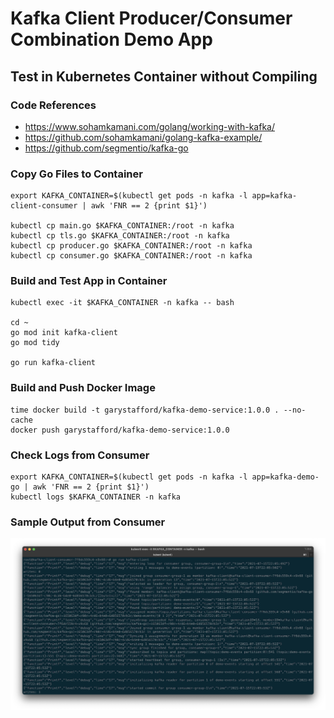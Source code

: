 # Kafka Client Producer/Consumer Combination Demo App

## Test in Kubernetes Container without Compiling

### Code References

- <https://www.sohamkamani.com/golang/working-with-kafka/>
- <https://github.com/sohamkamani/golang-kafka-example/>
- <https://github.com/segmentio/kafka-go>

### Copy Go Files to Container

```shell
export KAFKA_CONTAINER=$(kubectl get pods -n kafka -l app=kafka-client-consumer | awk 'FNR == 2 {print $1}')

kubectl cp main.go $KAFKA_CONTAINER:/root -n kafka
kubectl cp tls.go $KAFKA_CONTAINER:/root -n kafka
kubectl cp producer.go $KAFKA_CONTAINER:/root -n kafka
kubectl cp consumer.go $KAFKA_CONTAINER:/root -n kafka
```

### Build and Test App in Container

```shell
kubectl exec -it $KAFKA_CONTAINER -n kafka -- bash

cd ~
go mod init kafka-client
go mod tidy

go run kafka-client
```

### Build and Push Docker Image

```shell
time docker build -t garystafford/kafka-demo-service:1.0.0 . --no-cache
docker push garystafford/kafka-demo-service:1.0.0
```

### Check Logs from Consumer

```shell
export KAFKA_CONTAINER=$(kubectl get pods -n kafka -l app=kafka-demo-go | awk 'FNR == 2 {print $1}')
kubectl logs $KAFKA_CONTAINER -n kafka
```

### Sample Output from Consumer

![Consumer](consumer.png)
